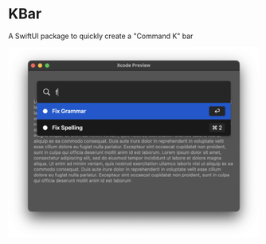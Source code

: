 # KBar

A SwiftUI package to quickly create a "Command K" bar

![Example Image](https://raw.githubusercontent.com/Nosrac/KBar/main/Images/Example.png)
